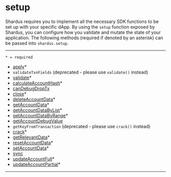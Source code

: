 # setup

Shardus requires you to implement all the necessary SDK functions to be set up with your specific dApp. By using the `setup` function exposed by Shardus, you can configure how you validate and mutate the state of your application. The following methods (required if denoted by an asterisk) can be passed into `shardus.setup`.

---

`* = required`

* [apply](./apply)*
* `validateTxnFields` (deprecated - please use `validate()` instead)
* [validate](./validate)*
* [calculateAccountHash](./calculateAccountHash)*
* [canDebugDropTx](./canDebugDropTx)
* [close](./close)*
* [deleteAccountData](./deleteAccountData)*
* [getAccountData](./getAccountData)*
* [getAccountDataByList](./getAccountDataByList)*
* [getAccountDataByRange](./getAccountDataByRange)*
* [getAccountDebugValue](./getAccountDebugValue)
* `getKeyFromTransaction` (deprecated - please use `crack()` instead)
* [crack](./crack)*
* [getRelevantData](./getRelevantData)*
* [resetAccountData](./resetAccountData)*
* [setAccountData](./setAccountData)*
* [sync](./sync)
* [updateAccountFull](./updateAccountFull)*
* [updateAccountPartial](./updateAccountPartial)*

---
